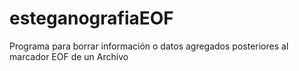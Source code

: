 # esteganografiaEOF
Programa para borrar información o datos agregados posteriores al marcador EOF de un Archivo
